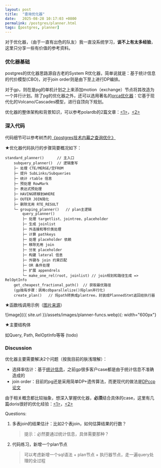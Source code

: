 ```yaml
---
layout: post
title:  "查询优化器"
date:   2025-08-28 10:17:03 +0800
permalink: /postgres/planner.html
tags: [postgres, planner]
---
```

对于优化器，（由于一直有出色的队友）我一直没系统学习，**谈不上有太多经验**，这里只分享一些有价值的参考资料。

### 优化器基础
postgres的优化器思路源自古老的System R优化器，简单说就是：基于统计信息的代价模型(CBO)，对于join order则是由下至上进行DP编排。

对于gp，则在是pg的单机计划之上来添加motion（exchange）节点将其改造为一个并行计划。除了pg的优化器之外，还可以选用著名的[orca优化器](https://github.com/greenplum-db/gpdb-archive/tree/main/src/backend/gporca)：它基于现代化的Volcano/Cascades模型，进行自顶向下规划。

优化器的整体架构和背景知识，可以参考polardb的2篇文章：[<1>](https://zhuanlan.zhihu.com/p/336084031)，[<2>](https://zhuanlan.zhihu.com/p/370372242)

### 深入代码
代码细节可以参考树杰的[《postgres技术内幕之查询优化》](https://book.douban.com/subject/30256561/)

★优化器代码执行的步骤简要概况如下：
```
standard_planner()      // 主入口
    subquery_planner()  // 逻辑重写
    ├─ 处理 CTE/MERGE/空FROM       
    ├─ 提升 SubLinks/Subqueries
    ├─ 统计 rtable 信息
    ├─ 预处理 RowMark
    ├─ 表达式预处理
    ├─ HAVING转移到WHERE
    ├─ OUTER JOIN简化
    ├─ 删除无用 RTE_RESULT
    └─ grouping_planner()   // plan主逻辑
        query_planner()     
        ├─ 处理 targetlist、jointree、placeholder
        ├─ 生成 joinlist
        ├─ 外连接和等价类处理
        ├─ 计算 pathkeys
        ├─ 处理 placeholder 依赖
        ├─ 移除无用 join
        ├─ 分发 placeholder
        ├─ 构建 lateral 信息
        ├─ 外键与 join 约束匹配
        ├─ OR 条件处理
        ├─ 扩展 appendrels
        └─ make_one_rel(root, joinlist) // join规划和路径生成 => RelOptInfo
    get_cheapest_fractional_path()  // 获取最优路径
    (gp独有步骤：调用cdbparallelize()将plan并行化)
    create_plan()   // 将path转换成plantree，封装成PlannedStmt返回给执行器
```

★函数栈调用示例（[图片来源](https://mp.weixin.qq.com/s/OwkhZKHnTj7Y7uWP2T31wA)）

![image]({{ site.url }}/assets/images/planner-funcs.webp){: width="600px"}

★主要结构体

如Query, Path, RelOptInfo等等 (todo)

### Discussion

优化器主要需要解决2个问题（按我目前的肤浅理解）：
- 选择率估计：基于[统计信息](https://zhuanlan.zhihu.com/p/165000083)，之前gp很多客户case都是由于统计信息不准确造成的
- join order：目前的pg还是采用简单DP+遗传算法，而更现代的做法是[DPccp论文](https://www.vldb.org/conf/2006/p930-moerkotte.pdf)

由于相关概念都比较抽象，想深入掌握优化器，**必须**结合具体的case，这里有几篇doris很好的优化经验：[<1>](https://mp.weixin.qq.com/s/YKhyUlakWIKdBigDe1jR-A)，[<2>](https://zhuanlan.zhihu.com/p/706527168)

Questions:
1. 多表join的结果估计：比如2个表join，如何估算结果的行数？
    > 提示：必然要通过统计信息，具体需要那种？
2. 代码练习，新增一个plan节点
    > 可以考虑新增一个sql语法 + plan节点 + 执行器节点，走一遍query处理的全过程